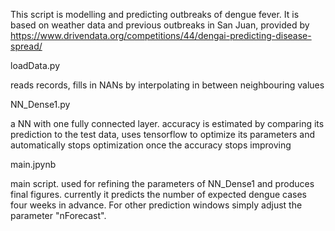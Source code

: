 This script is modelling and predicting outbreaks of dengue fever. It is based on weather data and previous outbreaks in San Juan, provided by  https://www.drivendata.org/competitions/44/dengai-predicting-disease-spread/


loadData.py

reads records, fills in NANs by interpolating in between neighbouring values


NN_Dense1.py

a NN with one fully connected layer. accuracy is estimated by comparing its prediction to the test data, uses tensorflow to optimize its parameters and automatically stops optimization once the accuracy stops improving


main.jpynb  

main script. used for refining the parameters of NN_Dense1 and produces final figures. currently it predicts the number of expected dengue cases four weeks in advance. For other prediction windows simply adjust the parameter "nForecast". 

